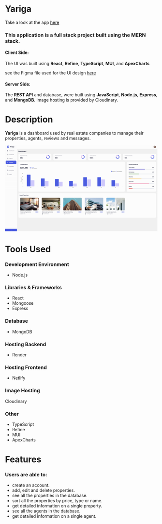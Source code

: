 # Yariga 

Take a look at the app [here](https://real-estate-admin-dashboard.netlify.app/)

### This application is a full stack project built using the **MERN** stack.

#### Client Side:
The UI was built using **React**, **Refine**, **TypeScript**, **MUI**, and **ApexCharts**

see the Figma file used for the UI design [here](https://www.figma.com/file/QLU3mZJOsmnAN4SEQ8YSTA/Real-Estate-Admin-Dashboard?node-id=0%3A1&t=MJG00Z0wUQi4P4wv-0)

#### Server Side:
The **REST API** and database, were built using **JavaScript**, **Node.js**, **Express**, and **MongoDB**. Image hosting is provided by Cloudinary.

# Description
**Yariga** is a dashboard used by real estate companies to manage their properties, agents, reviews and messages.

<kbd>
<img src="imgs_readme/yariga.png"/>
</kbd>


# Tools Used

### Development Environment
* Node.js

### Libraries & Frameworks
* React 
* Mongoose
* Express 

### Database
* MongoDB

### Hosting Backend
* Render

### Hosting Frontend
* Netlify

### Image Hosting
Cloudinary

### Other
* TypeScript
* Refine
* MUI
* ApexCharts

# Features

### Users are able to:

* create an account.
* add, edit and delete properties.
* see all the properties in the database.
* sort all the properties by price, type or name.
* get detailed information on a single property.
* see all the agents in the database.
* get detailed information on a single agent.

</body>


